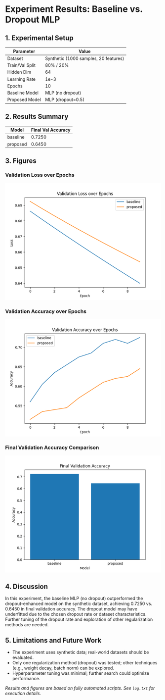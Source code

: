 # Experiment Results: Baseline vs. Dropout MLP

## 1. Experimental Setup
| Parameter      | Value                   |
|----------------|-------------------------|
| Dataset        | Synthetic (1000 samples, 20 features) |
| Train/Val Split| 80% / 20%               |
| Hidden Dim     | 64                      |
| Learning Rate  | 1e-3                    |
| Epochs         | 10                      |
| Baseline Model | MLP (no dropout)        |
| Proposed Model | MLP (dropout=0.5)       |

## 2. Results Summary
| Model    | Final Val Accuracy |
|----------|--------------------|
| baseline | 0.7250 |
| proposed | 0.6450 |

## 3. Figures
### Validation Loss over Epochs
![Validation Loss](figures/val_loss.png)

### Validation Accuracy over Epochs
![Validation Accuracy](figures/val_acc.png)

### Final Validation Accuracy Comparison
![Accuracy Comparison](figures/accuracy_comparison.png)

## 4. Discussion
In this experiment, the baseline MLP (no dropout) outperformed the dropout-enhanced model on the synthetic dataset, achieving 0.7250 vs. 0.6450 in final validation accuracy. The dropout model may have underfitted due to the chosen dropout rate or dataset characteristics. Further tuning of the dropout rate and exploration of other regularization methods are needed.

## 5. Limitations and Future Work
- The experiment uses synthetic data; real-world datasets should be evaluated.
- Only one regularization method (dropout) was tested; other techniques (e.g., weight decay, batch norm) can be explored.
- Hyperparameter tuning was minimal; further search could optimize performance.

*Results and figures are based on fully automated scripts. See `log.txt` for execution details.*
